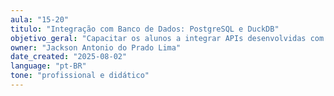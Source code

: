 ```yaml
---
aula: "15-20"
titulo: "Integração com Banco de Dados: PostgreSQL e DuckDB"
objetivo_geral: "Capacitar os alunos a integrar APIs desenvolvidas com bancos de dados relacionais e analíticos, consolidando conhecimentos sobre persistência, modelagem de entidades, operações CRUD e análises rápidas com DuckDB."
owner: "Jackson Antonio do Prado Lima"
date_created: "2025-08-02"
language: "pt-BR"
tone: "profissional e didático"
---
```

